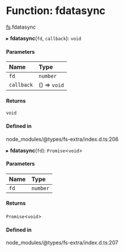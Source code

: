 # Function: fdatasync

[fs](../modules/fs.md).fdatasync

▸ **fdatasync**(`fd`, `callback`): `void`

#### Parameters

| Name | Type |
| :------ | :------ |
| `fd` | `number` |
| `callback` | () => `void` |

#### Returns

`void`

#### Defined in

node_modules/@types/fs-extra/index.d.ts:206

▸ **fdatasync**(`fd`): `Promise`<`void`\>

#### Parameters

| Name | Type |
| :------ | :------ |
| `fd` | `number` |

#### Returns

`Promise`<`void`\>

#### Defined in

node_modules/@types/fs-extra/index.d.ts:207
